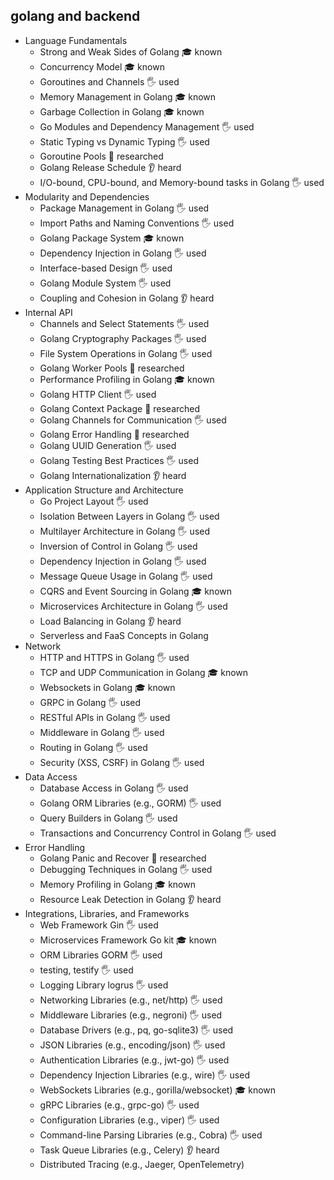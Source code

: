 ## golang and backend

- Language Fundamentals
  - Strong and Weak Sides of Golang 🎓 known
  - Concurrency Model 🎓 known
  - Goroutines and Channels 🖐️ used
  - Memory Management in Golang 🎓 known
  - Garbage Collection in Golang 🎓 known
  - Go Modules and Dependency Management 🖐️ used
  - Static Typing vs Dynamic Typing 🖐️ used
  - Goroutine Pools 🔬 researched
  - Golang Release Schedule 👂 heard
  - I/O-bound, CPU-bound, and Memory-bound tasks in Golang 🖐️ used
- Modularity and Dependencies
  - Package Management in Golang 🖐️ used
  - Import Paths and Naming Conventions 🖐️ used
  - Golang Package System 🎓 known
  - Dependency Injection in Golang 🖐️ used
  - Interface-based Design 🖐️ used
  - Golang Module System 🖐️ used
  - Coupling and Cohesion in Golang 👂 heard
- Internal API
  - Channels and Select Statements 🖐️ used
  - Golang Cryptography Packages 🖐️ used
  - File System Operations in Golang 🖐️ used
  - Golang Worker Pools 🔬 researched
  - Performance Profiling in Golang 🎓 known
  - Golang HTTP Client 🖐️ used
  - Golang Context Package 🔬 researched
  - Golang Channels for Communication 🖐️ used
  - Golang Error Handling 🔬 researched
  - Golang UUID Generation 🖐️ used
  - Golang Testing Best Practices 🖐️ used
  - Golang Internationalization 👂 heard
- Application Structure and Architecture
  - Go Project Layout 🖐️ used
  - Isolation Between Layers in Golang 🖐️ used
  - Multilayer Architecture in Golang 🖐️ used
  - Inversion of Control in Golang 🖐️ used
  - Dependency Injection in Golang 🖐️ used
  - Message Queue Usage in Golang 🖐️ used
  - CQRS and Event Sourcing in Golang 🎓 known
  - Microservices Architecture in Golang 🖐️ used
  - Load Balancing in Golang 👂 heard
  - Serverless and FaaS Concepts in Golang
- Network
  - HTTP and HTTPS in Golang 🖐️ used
  - TCP and UDP Communication in Golang 🎓 known
  - Websockets in Golang 🎓 known
  - GRPC in Golang 🖐️ used
  - RESTful APIs in Golang 🖐️ used
  - Middleware in Golang 🖐️ used
  - Routing in Golang 🖐️ used
  - Security (XSS, CSRF) in Golang 🖐️ used
- Data Access
  - Database Access in Golang 🖐️ used
  - Golang ORM Libraries (e.g., GORM) 🖐️ used
  - Query Builders in Golang 🖐️ used
  - Transactions and Concurrency Control in Golang 🖐️ used
- Error Handling
  - Golang Panic and Recover 🔬 researched
  - Debugging Techniques in Golang 🖐️ used
  - Memory Profiling in Golang 🎓 known
  - Resource Leak Detection in Golang 👂 heard
- Integrations, Libraries, and Frameworks
  - Web Framework Gin 🖐️ used
  - Microservices Framework Go kit 🎓 known
  - ORM Libraries GORM 🖐️ used
  - testing, testify 🖐️ used
  - Logging Library logrus 🖐️ used
  - Networking Libraries (e.g., net/http) 🖐️ used
  - Middleware Libraries (e.g., negroni) 🖐️ used
  - Database Drivers (e.g., pq, go-sqlite3) 🖐️ used
  - JSON Libraries (e.g., encoding/json) 🖐️ used
  - Authentication Libraries (e.g., jwt-go) 🖐️ used
  - Dependency Injection Libraries (e.g., wire) 🖐️ used
  - WebSockets Libraries (e.g., gorilla/websocket) 🎓 known
  - gRPC Libraries (e.g., grpc-go) 🖐️ used
  - Configuration Libraries (e.g., viper) 🖐️ used
  - Command-line Parsing Libraries (e.g., Cobra) 🖐️ used
  - Task Queue Libraries (e.g., Celery) 👂 heard
  - Distributed Tracing (e.g., Jaeger, OpenTelemetry)